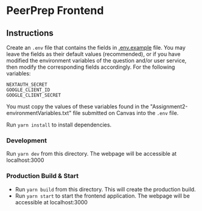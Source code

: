 # PeerPrep Frontend

## Instructions

Create an `.env` file that contains the fields in [.env.example](.env.example) file.
You may leave the fields as their default values (recommended), or if you have modified the environment variables of the question and/or user service, then modify the corresponding fields accordingly. For the following variables:

```
NEXTAUTH_SECRET
GOOGLE_CLIENT_ID
GOOGLE_CLIENT_SECRET
```

You must copy the values of these variables found in the "Assignment2-environmentVariables.txt" file submitted on Canvas into the `.env` file.

Run `yarn install` to install dependencies.

### Development

Run `yarn dev` from this directory. The webpage will be accessible at localhost:3000

### Production Build & Start

- Run `yarn build` from this directory. This will create the production build.
- Run `yarn start` to start the frontend application. The webpage will be accessible at localhost:3000
